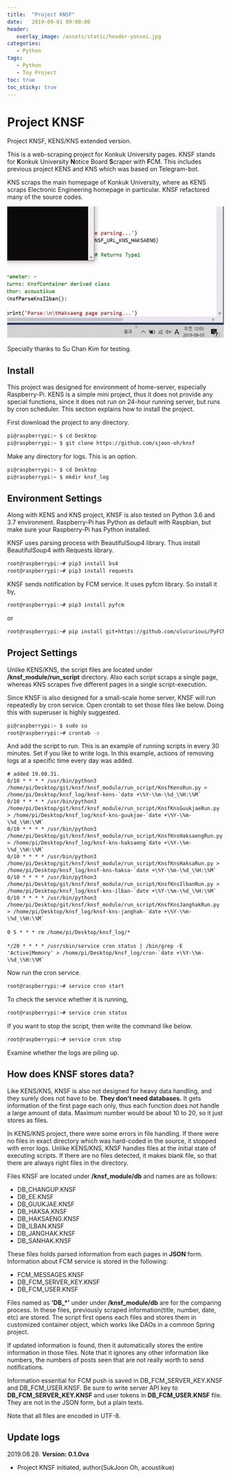 ```yaml
---
title:  "Project KNSF"
date:   2019-09-01 09:00:00
header:
   overlay_image: /assets/static/header-yonsei.jpg
categories: 
   - Python
tags:
   - Python
   - Toy Project
toc: true
toc_sticky: true
---
```


# Project KNSF

Project KNSF, KENS/KNS extended version.

This is a web-scraping project for Konkuk University pages. KNSF stands for **K**onkuk University **N**otice Board **S**craper with **F**CM. This includes previous project KENS and KNS which was based on Telegram-bot. 

KNS scraps the main homepage of Konkuk University, where as KENS scraps Electronic Engineering homepage in particular. KNSF refactored many of the source codes.

![demo](/assets/posts/2019-09-01-project-knsf/demo.gif)

Specially thanks to Su Chan Kim for testing.

<!--more-->

## Install

This project was designed for environment of home-server, especially Raspberry-Pi. KENS is a simple mini project, thus it does not provide any special functions, since it does not run on 24-hour running server, but runs by cron scheduler. This section explains how to install the project.



First download the project to any directory.

```bash
pi@raspberrypi:~ $ cd Desktop
pi@raspberrypi:~ $ git clone https://github.com/sjoon-oh/knsf
```

Make any directory for logs. This is an option.

```bash
pi@raspberrypi:~ $ cd Desktop
pi@raspberrypi:~ $ mkdir knsf_log
```

<!-- Now, logs named in the form of 'kens-[year]-[Month]-[Date]-[Hour]-[Minute]' or 'kns-[year]-[Month]-[Date]-[Hour]-[Minute]' will be piled up here. -->



## Environment Settings

Along with KENS and KNS project, KNSF is also tested on Python 3.6 and 3.7 environment. Raspberry-Pi has Python as default with Raspbian, but make sure your Raspberry-Pi has Python installed.

KNSF uses parsing process with BeautifulSoup4 library. Thus install BeautifulSoup4 with Requests library.

```bash
root@raspberrypi:~# pip3 install bs4
root@raspberrypi:~# pip3 install requests
```

KNSF sends notification by FCM service. It uses pyfcm library. So install it by,

```bash
root@raspberrypi:~# pip3 install pyfcm
```

or
```bash
root@raspberrypi:~# pip install git+https://github.com/olucurious/PyFCM.git
```



## Project Settings

Unlike KENS/KNS, the script files are located under **/knsf_module/run_script** directory. Also each script scraps a single page, whereas KNS scrapes five different pages in a single script-execution.

Since KNSF is also designed for a small-scale home server, KNSF will run repeatedly by cron service. Open crontab to set those files like below. Doing this with superuser is highly suggested.

```bash
pi@raspberrypi:~ $ sudo su
root@raspberrypi:~# crontab -e
```

And add the script to run. This is an example of running scripts in every 30 minutes. Set if you like to write logs. In this example, actions of removing logs at a specific time every day was added.

```
# added 19.08.31.
0/10 * * * * /usr/bin/python3 /home/pi/Desktop/git/knsf/knsf_module/run_script/KnsfKensRun.py > /home/pi/Desktop/knsf_log/knsf-kens-`date +\%Y-\%m-\%d_\%H:\%M`
0/10 * * * * /usr/bin/python3 /home/pi/Desktop/git/knsf/knsf_module/run_script/KnsfKnsGuukjaeRun.py > /home/pi/Desktop/knsf_log/knsf-kns-guukjae-`date +\%Y-\%m-\%d_\%H:\%M`
0/10 * * * * /usr/bin/python3 /home/pi/Desktop/git/knsf/knsf_module/run_script/KnsfKnsHaksaengRun.py > /home/pi/Desktop/knsf_log/knsf-kns-haksaeng`date +\%Y-\%m-\%d_\%H:\%M`
0/10 * * * * /usr/bin/python3 /home/pi/Desktop/git/knsf/knsf_module/run_script/KnsfKnsHaksaRun.py > /home/pi/Desktop/knsf_log/knsf-kns-haksa-`date +\%Y-\%m-\%d_\%H:\%M`
0/10 * * * * /usr/bin/python3 /home/pi/Desktop/git/knsf/knsf_module/run_script/KnsfKnsIlbanRun.py > /home/pi/Desktop/knsf_log/knsf-kns-ilban-`date +\%Y-\%m-\%d_\%H:\%M`
0/10 * * * * /usr/bin/python3 /home/pi/Desktop/git/knsf/knsf_module/run_script/KnsfKnsJanghakRun.py > /home/pi/Desktop/knsf_log/knsf-kns-janghak-`date +\%Y-\%m-\%d_\%H:\%M`

0 5 * * * rm /home/pi/Desktop/knsf_log/*

*/20 * * * * /usr/sbin/service cron status | /bin/grep -E 'Active|Memory' > /home/pi/Desktop/knsf_log/cron-`date +\%Y-\%m-\%d_\%H:\%M`

```

Now run the cron service.

```bash
root@raspberrypi:~# service cron start
```

To check the service whether it is running,

```bash
root@raspberrypi:~# service cron status
```


If you want to stop the script, then write the command like below.

```bash
root@raspberrypi:~# service cron stop
```

Examine whether the logs are piling up.



## How does KNSF stores data?

Like KENS/KNS, KNSF is also not designed for heavy data handling, and they surely does not have to be. **They don't need databases.** It gets information of the first page each only, thus each function does not handle a large amount of data. Maximum number would be about 10 to 20, so it just stores as files.

In KENS/KNS project, there were some errors in file handling. If there were no files in exact directory which was hard-coded in the source, it stopped with error logs. Unlike KENS/KNS, KNSF handles files at the initial state of executing scripts. If there are no files detected, it makes blank file, so that there are always right files in the directory. 

Files KNSF are located under **/knsf_module/db** and names are as follows:

- DB_CHANGUP.KNSF
- DB_EE.KNSF
- DB_GUUKJAE.KNSF
- DB_HAKSA.KNSF
- DB_HAKSAENG.KNSF
- DB_ILBAN.KNSF
- DB_JANGHAK.KNSF
- DB_SANHAK.KNSF

These files holds parsed information from each pages in **JSON** form. 
Information about FCM service is stored in the following:

- FCM_MESSAGES.KNSF
- DB_FCM_SERVER_KEY.KNSF
- DB_FCM_USER.KNSF


Files named as **'DB_*'** under under **/knsf_module/db** are for the comparing process. In these files, previously scraped information(title, number, date, etc) are stored. The script first opens each files and stores them in customized container object, which works like DAOs in a common Spring project.

If updated information is found, then it automatically stores the entire information in those files. Note that it ignores any other information like numbers, the numbers of posts seen that are not really worth to send notifications.

Information essential for FCM push is saved in DB_FCM_SERVER_KEY.KNSF and DB_FCM_USER.KNSF. Be sure to write server API key to **DB_FCM_SERVER_KEY.KNSF** and user tokens in **DB_FCM_USER.KNSF** file. They are not in the JSON form, but a plain texts.

Note that all files are encoded in UTF-8.



## Update logs

2019.08.28. <b>Version: 0.1.0va</b>
- Project KNSF initiated, author(SukJoon Oh, acoustikue)
